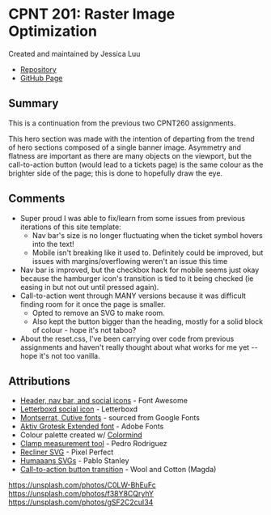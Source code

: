 # CPNT 201: Raster Image Optimization

Created and maintained by Jessica Luu

- [Repository](https://github.com/jluu38/cpnt201-a2/)
- [GitHub Page](https://jluu38.github.io/cpnt201-a2/)

## Summary

This is a continuation from the previous two CPNT260 assignments.

This hero section was made with the intention of departing from the trend of hero sections composed of a single banner image. Asymmetry and flatness are important as there are many objects on the viewport, but the call-to-action button (would lead to a tickets page) is the same colour as the brighter side of the page; this is done to hopefully draw the eye.

## Comments

- Super proud I was able to fix/learn from some issues from previous iterations of this site template:
  - Nav bar's size is no longer fluctuating when the ticket symbol hovers into the text!
  - Mobile isn't breaking like it used to. Definitely could be improved, but issues with margins/overflowing weren't an issue this time
- Nav bar is improved, but the checkbox hack for mobile seems just okay because the hamburger icon's transition is tied to it being checked (ie easing in but not out until pressed again).
- Call-to-action went through MANY versions because it was difficult finding room for it once the page is smaller.
  - Opted to remove an SVG to make room.
  - Also kept the button bigger than the heading, mostly for a solid block of colour - hope it's not taboo?
- About the reset.css, I've been carrying over code from previous assignments and haven't really thought about what works for me yet -- hope it's not too vanilla.

## Attributions

- [Header, nav bar, and social icons](https://fontawesome.com/license/free) - Font Awesome
- [Letterboxd social icon](https://letterboxd.com/about/brand/) - Letterboxd
- [Montserrat, Cutive fonts](https://fonts.google.com/?query=cuti&sidebar.open=true&selection.family=Cutive|Montserrat:wght@100) - sourced from Google Fonts
- [Aktiv Grotesk Extended font](https://fonts.adobe.com/fonts/aktiv-grotesk) - Adobe Fonts
- Colour palette created w/ [Colormind](http://colormind.io/)
- [Clamp measurement tool](https://css-tricks.com/linearly-scale-font-size-with-css-clamp-based-on-the-viewport/) - Pedro Rodriguez
- [Recliner SVG](https://www.flaticon.com/authors/pixel-perfect) - Pixel Perfect
- [Humaaans SVGs](https://www.humaaans.com/) - Pablo Stanley
- [Call-to-action button transition](https://codepen.io/woolandcotton/pen/mBmLwq) - Wool and Cotton (Magda)


https://unsplash.com/photos/C0LW-BhEuFc
https://unsplash.com/photos/f38Y8CQryhY
https://unsplash.com/photos/gSF2C2cuI34